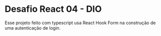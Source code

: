 # Desafio React 04 - DIO

Esse projeto feito com typescript usa React Hook Form na construção de uma autenticação de login.
